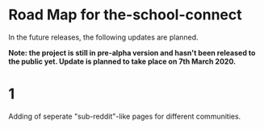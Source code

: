 # Road Map for the-school-connect

In the future releases, the following updates are planned. 

**Note: the project is still in pre-alpha version and hasn't been released to the public yet. Update is planned to take place on 7th March 2020.**

# 1
Adding of seperate "sub-reddit"-like pages for different communities.
